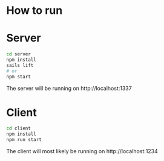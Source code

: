 # How to run

# Server

```bash
cd server
npm install
sails lift
# or
npm start
```

The server will be running on http://localhost:1337

# Client

```bash
cd client
npm install
npm run start
```

The client will most likely be running on http://localhost:1234
